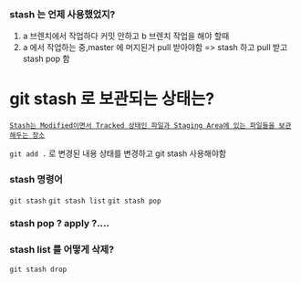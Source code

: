 ### stash 는 언제 사용했었지?
1.  a 브렌치에서 작업하다 커밋 안하고 b 브렌치 작업을 해야 할때
2. a 에서 작업하는 중,master 에 머지된거 pull 받아야함 => stash 하고 pull 받고 stash pop 함

# git stash 로 보관되는 상태는?
[`Stash는 Modified이면서 Tracked 상태인 파일과 Staging Area에 있는 파일들을 보관해두는 장소`](https://git-scm.com/book/ko/v2/Git-%EB%8F%84%EA%B5%AC-Stashing%EA%B3%BC-Cleaning)

`git add .` 로 변경된 내용 상태를 변경하고 git stash 사용해야함


### stash 명령어
`git stash`
`git stash list`
`git stash pop`

### stash pop ? apply ?....


### stash list 를 어떻게 삭제?
`git stash drop`
